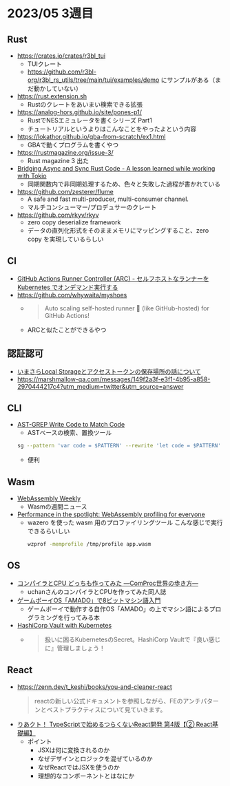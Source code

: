 # 2023/05 3週目

## Rust
- https://crates.io/crates/r3bl_tui
  - TUIクレート
  - https://github.com/r3bl-org/r3bl_rs_utils/tree/main/tui/examples/demo にサンプルがある（まだ動かしていない）
- https://rust.extension.sh
  - Rustのクレートをあいまい検索できる拡張
- https://analog-hors.github.io/site/pones-p1/
  - RustでNESエミュレータを書くシリーズ Part1
  - チュートリアルというよりはこんなことをやったよという内容
- https://lokathor.github.io/gba-from-scratch/ex1.html
  - GBAで動くプログラムを書くやつ
- https://rustmagazine.org/issue-3/
  - Rust magazine 3 出た
- [Bridging Async and Sync Rust Code - A lesson learned while working with Tokio](https://rustmagazine.org/issue-3/bridging-async-and-sync-in-rust/)
  - 同期関数内で非同期処理するため、色々と失敗した過程が書かれている
- https://github.com/zesterer/flume
  - A safe and fast multi-producer, multi-consumer channel.
  - マルチコンシューマー/プロデュサーのクレート
- https://github.com/rkyv/rkyv
  - zero copy deserialize framework
  - データの直列化形式をそのままメモリにマッピングすること、zero copy を実現しているらしい

## CI
- [GitHub Actions Runner Controller (ARC) - セルフホストなランナーを Kubernetes でオンデマンド実行する](https://developer.mamezou-tech.com/blogs/2023/05/14/github-actions-runner-controller/)
- https://github.com/whywaita/myshoes
  - > Auto scaling self-hosted runner 🏃 (like GitHub-hosted) for GitHub Actions!
  - ARCと似たことができるやつ

## 認証認可
- [いまさらLocal Storageとアクセストークンの保存場所の話について](https://qiita.com/NewGyu/items/0b3111b61405366a76c5)
- https://marshmallow-qa.com/messages/149f2a3f-e3f1-4b95-a858-2970444217c4?utm_medium=twitter&utm_source=answer

## CLI
- [AST-GREP Write Code to Match Code](https://ast-grep.github.io)
  - ASTベースの検索、置換ツール
   ```sh
   sg --pattern 'var code = $PATTERN' --rewrite 'let code = $PATTERN' -l js
   ```
  - 便利

## Wasm
- [WebAssembly Weekly](https://wasmweekly.news)
  - Wasmの週間ニュース
- [Performance in the spotlight: WebAssembly profiling for everyone](https://blog.stealthrocket.tech/performance-in-the-spotlight-webassembly-profiling-for-everyone/)
  - wazero を使った wasm 用のプロファイリングツール
    こんな感じで実行できるらいしい
    ```sh
    wzprof -memprofile /tmp/profile app.wasm
    ```

## OS
- [コンパイラとCPU どっちも作ってみた ―ComProc世界の歩き方―](https://techbookfest.org/product/eQh15DVgeLzjymN7FZdiag)
  - uchanさんのコンパイラとCPUを作ってみた同人誌
- [ゲームボーイOS「AMADO」で8ビットマシン語入門](https://techbookfest.org/product/5190959769845760?productVariantID=5090555044298752)
  - ゲームボーイで動作する自作OS「AMADO」の上でマシン語によるプログラミングを行ってみる本
- [HashiCorp Vault with Kubernetes](https://techbookfest.org/product/h2LzeQsbafQtZ74bhGqvNZ)
  - > 扱いに困るKubernetesのSecret。HashiCorp Vaultで『良い感じに』管理しましょう！

## React
- https://zenn.dev/t_keshi/books/you-and-cleaner-react
  > reactの新しい公式ドキュメントを参照しながら、FEのアンチパターンとベストプラクティスについて見ていきます。
- [りあクト！ TypeScriptで始めるつらくないReact開発 第4版【② React基礎編】](https://oukayuka.booth.pm/items/2368019)
  - ポイント
    - JSXは何に変換されるのか
    - なぜデザインとロジックを混ぜているのか
    - なぜReactではJSXを使うのか
    - 理想的なコンポーネントとはなにか
